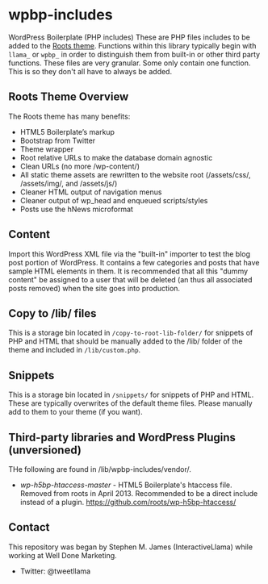 wpbp-includes
===========

WordPress Boilerplate (PHP includes)
These are PHP files includes to be added to the [Roots theme](https://github.com/retlehs/roots). Functions within this library typically begin with `llama_` or `wpbp_` in order to distinguish them from built-in or other third party functions. These files are very granular. Some only contain one function. This is so they don't all have to always be added.

## Roots Theme Overview
The Roots theme has many benefits:

* HTML5 Boilerplate’s markup
* Bootstrap from Twitter
* Theme wrapper
* Root relative URLs to make the database domain agnostic
* Clean URLs (no more /wp-content/)
* All static theme assets are rewritten to the website root (/assets/css/, /assets/img/, and /assets/js/)
* Cleaner HTML output of navigation menus
* Cleaner output of wp_head and enqueued scripts/styles
* Posts use the hNews microformat

## Content
Import this WordPress XML file via the "built-in" importer to test the blog post portion of WordPress. It contains a few categories and posts that have sample HTML elements in them. It is recommended that all this "dummy content" be assigned to a user that will be deleted (an thus all associated posts removed) when the site goes into production.

## Copy to /lib/ files
This is a storage bin located in `/copy-to-root-lib-folder/` for snippets of PHP and HTML that should be manually added to the /lib/ folder of the theme and included in `/lib/custom.php`.

## Snippets
This is a storage bin located in `/snippets/` for snippets of PHP and HTML. These are typically overwrites of the default theme files. Please manually add to them to your theme (if you want).

## Third-party libraries and WordPress Plugins (unversioned)
THe following are found in /lib/wpbp-includes/vendor/.

* *wp-h5bp-htaccess-master* - HTML5 Boilerplate's htaccess file. Removed from roots in April 2013. Recommended to be a direct include instead of a plugin. <https://github.com/roots/wp-h5bp-htaccess/>

## Contact
This repository was began by Stephen M. James (InteractiveLlama) while working at Well Done Marketing.

* Twitter: @tweetllama
